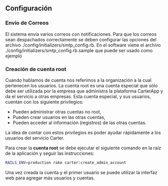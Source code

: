 ## Configuración

### Envío de Correos
El sistema envía varios correos con notificaciones. Para que los correos sean despachados correctamente se deben configurar las opciones del archivo ./config/initializers/smtp_config.rb.
En el software viene el archivo ./config/initializers/smtp_config.rb.sample que puede ser usado como ejemplo

### Creación de cuenta root
Cuando hablamos de cuenta nos referimos a la organización a la cual pertenecen los usuarios.
La cuenta root es una cuenta especial que sólo debe ser utilizada por la empresa que administra la plataforma CarterApp y da el servicio a otras empresas. Esta cuenta especial, y sus usuarios, cuentan con los siguiente privilegios:

* Pueden administrar otras cuentas no root,
* Pueden crear usuarios en las otras cuentas,
* Pueden acceder al información (registros) de las otras cuentas.

La idea de contar con estos privilegios es poder ayudar rápidamente a los usuarios del servicio Carter.

Para crear la **cuenta root** se debe ejecutar el siguiente comando en la raíz de la aplicación y seguir las instrucciones:

```bash
RAILS_ENV=production rake carter:create_admin_account
```
Una vez creada la cuenta y el primer usuario se puede utilizar la interfaz web para agregar más usuarios y cuentas.